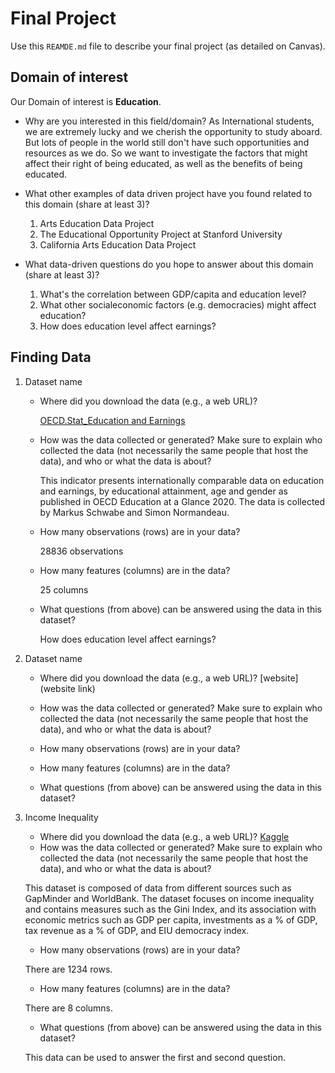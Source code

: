 # Final Project
Use this `REAMDE.md` file to describe your final project (as detailed on Canvas).

## Domain of interest
Our Domain of interest is **Education**. 

- Why are you interested in this field/domain?
As International students, we are extremely lucky and we cherish the opportunity to study aboard. But lots of people in the world still don't have such opportunities and resources as we do. So we want to investigate the factors that might affect their right of being educated, as well as the benefits of being educated.

- What other examples of data driven project have you found related to this domain (share at least 3)?
  1. Arts Education Data Project
  2. The Educational Opportunity Project at Stanford University
  3. California Arts Education Data Project
- What data-driven questions do you hope to answer about this domain (share at least 3)?
  1. What's the correlation between GDP/capita and education level?
  2. What other socialeconomic factors (e.g. democracies) might affect education?
  3. How does education level affect earnings?

## Finding Data
1. Dataset name
    - Where did you download the data (e.g., a web URL)?
    
      [OECD.Stat_Education and Earnings](https://stats.oecd.org/index.aspx?r=721880&erroCode=403&lastaction=login_submit)
    - How was the data collected or generated? Make sure to explain who collected the data (not necessarily the same people that host the data), and who or what the data is about?
    
      This indicator presents internationally comparable data on education and earnings, by educational attainment, age and gender as published in OECD Education at a Glance 2020. The data is collected by Markus Schwabe and Simon Normandeau.   
    
    - How many observations (rows) are in your data?
    
      28836 observations   
    - How many features (columns) are in the data?
      
      25 columns
    - What questions (from above) can be answered using the data in this dataset?
    
      How does education level affect earnings?
2. Dataset name
    - Where did you download the data (e.g., a web URL)?
    [website](website link)
    - How was the data collected or generated? Make sure to explain who collected the data (not necessarily the same people that host the data), and who or what the data is about?
    
    - How many observations (rows) are in your data?
    
    - How many features (columns) are in the data?
    
    - What questions (from above) can be answered using the data in this dataset?
    
3. Income Inequality
    - Where did you download the data (e.g., a web URL)?
    [Kaggle](https://www.kaggle.com/psterk/income-inequality?select=combined_final_last_10_years.csv)
    - How was the data collected or generated? Make sure to explain who collected the data (not necessarily the same people that host the data), and who or what the data is about?
    
    This dataset is composed of data from different sources such as GapMinder and WorldBank. The dataset focuses on income inequality and contains measures such as the Gini Index, and its association with economic metrics such as GDP per capita, investments as a % of GDP, tax revenue as a % of GDP, and EIU democracy index.
    - How many observations (rows) are in your data?
    
    There are 1234 rows.
    - How many features (columns) are in the data?
    
    There are 8 columns.
    - What questions (from above) can be answered using the data in this dataset?
    
    This data can be used to answer the first and second question.
